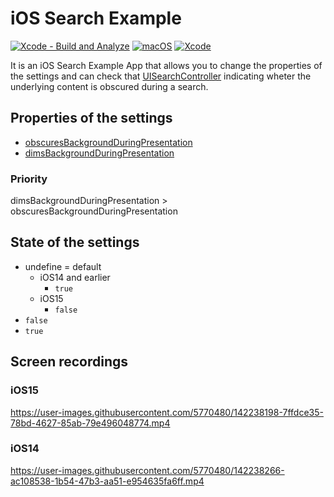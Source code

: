 # iOS Search Example

[![Xcode - Build and Analyze](https://github.com/ykws/SearchExample/actions/workflows/xcode-build.yml/badge.svg)](https://github.com/ykws/SearchExample/actions/workflows/xcode-build.yml)
[![macOS](https://img.shields.io/badge/macOS-BigSur-black)](https://developer.apple.com/macos/)
[![Xcode](https://img.shields.io/badge/Xcode-13.1-blue.svg)](https://developer.apple.com/xcode)

It is an iOS Search Example App that allows you to change the properties of the settings and can check that [UISearchController](https://developer.apple.com/documentation/uikit/uisearchcontroller) indicating wheter the underlying content is obscured during a search.

## Properties of the settings
- [obscuresBackgroundDuringPresentation](https://developer.apple.com/documentation/uikit/uisearchcontroller/1618656-obscuresbackgroundduringpresenta)
- [dimsBackgroundDuringPresentation](https://developer.apple.com/documentation/uikit/uisearchcontroller/1618660-dimsbackgroundduringpresentation)

### Priority
dimsBackgroundDuringPresentation > obscuresBackgroundDuringPresentation

## State of the settings
- undefine = default
  - iOS14 and earlier
    - `true`
  - iOS15
    - `false`
- `false`
- `true`

## Screen recordings
### iOS15

https://user-images.githubusercontent.com/5770480/142238198-7ffdce35-78bd-4627-85ab-79e496048774.mp4

### iOS14

https://user-images.githubusercontent.com/5770480/142238266-ac108538-1b54-47b3-aa51-e954635fa6ff.mp4
